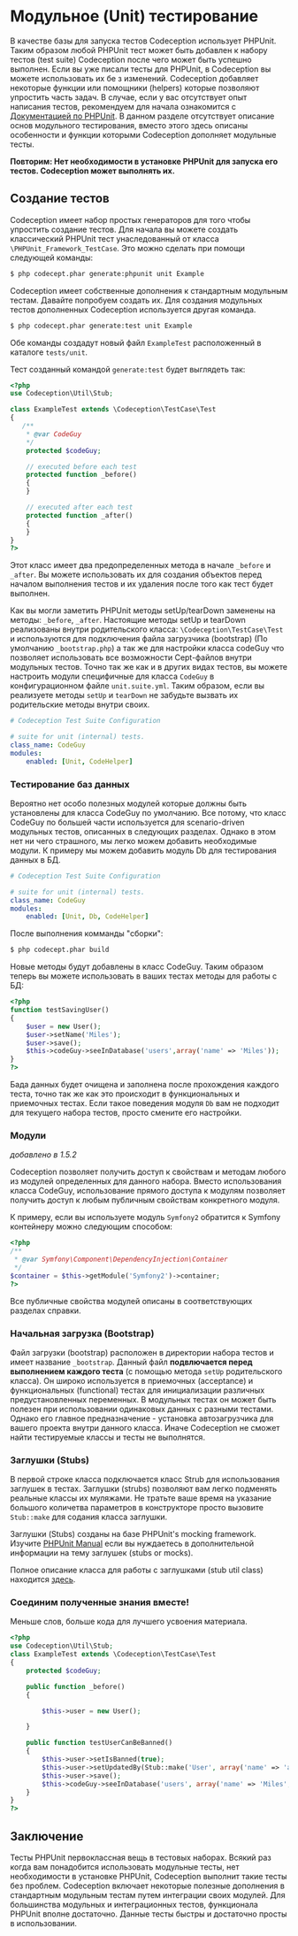 # Модульное (Unit) тестирование

В качестве базы для запуска тестов Codeception использует PHPUnit. Таким образом любой PHPUnit тест может быть добавлен к набору тестов (test suite) Codeception после чего может быть успешно выполнен.
Если вы уже писали тесты для PHPUnit, в Codeception вы можете использовать их бе з изменений. Codeception добавляет некоторые функции или помощники (helpers) которые позволяют упростить часть задач.
В случае, если у вас отсутствует опыт написания тестов, рекомендуем для начала ознакомится с [Документацией по PHPUnit](http://www.phpunit.de/manual/3.7/en/index.html).
В данном разделе отсутствует описание основ модульного тестирования, вместо этого здесь описаны особенности и функции которыми Codeception дополняет модульные тесты.

__Повторим: Нет необходимости в установке PHPUnit для запуска его тестов. Codeception может выполнять их.__

## Создание тестов

Codeception имеет набор простых генераторов для того чтобы упростить создание тестов.
Для начала вы можете создать классический PHPUnit тест унаследованный от класса `\PHPUnit_Framework_TestCase`.
Это можно сделать при помощи следующей команды:

```bash
$ php codecept.phar generate:phpunit unit Example
```

Codeception имеет собственные дополнения к стандартным модульным тестам. Давайте попробуем создать их.
Для создания модульных тестов дополненных Codeception используется другая команда.

```bash
$ php codecept.phar generate:test unit Example
```

Обе команды создадут новый файл `ExampleTest` расположенный в каталоге `tests/unit`.

Тест созданный командой `generate:test` будет выглядеть так:

```php
<?php
use Codeception\Util\Stub;

class ExampleTest extends \Codeception\TestCase\Test
{
   /**
    * @var CodeGuy
    */
    protected $codeGuy;

    // executed before each test
    protected function _before()
    {
    }

    // executed after each test
    protected function _after()
    {
    }
}
?>
```
Этот класс имеет два предопределенных метода в начале `_before` и `_after`. Вы можете использовать их для создания объектов перед началом выполнения тестов и их удаления после того как тест будет выполнен.

Как вы могли заметить PHPUnit методы setUp/tearDown заменены на методы: `_before`, `_after`.
Настоящие методы setUp и tearDown реализованы внутри родительского класса: `\Codeception\TestCase\Test` и используются для подключения файла загрузчика (bootstrap) (По умолчанию `_bootstrap.php`) а так же для настройки класса codeGuy что позволяет использовать все возможности Cept-файлов внутри модульных тестов. Точно так же как и в других видах тестов, вы можете настроить модули специфичные для класса `CodeGuy` в конфигурационном файле `unit.suite.yml`.
Таким образом, если вы реализуете методы `setUp` и `tearDown` не забудьте вызвать их родительские методы внутри своих.


```yaml
# Codeception Test Suite Configuration

# suite for unit (internal) tests.
class_name: CodeGuy
modules:
    enabled: [Unit, CodeHelper]
```

### Тестирование баз данных

Вероятно нет особо полезных модулей которые должны быть установлены для класса CodeGuy по умолчанию. Все потому, что класс CodeGuy по большей части используется для scenario-driven модульных тестов, описанных в следующих разделах. Однако в этом нет ни чего страшного, мы легко можем добавить необходимые модули. К примеру мы можем добавить модуль Db для тестирования данных в БД.

```yaml
# Codeception Test Suite Configuration

# suite for unit (internal) tests.
class_name: CodeGuy
modules:
    enabled: [Unit, Db, CodeHelper]
```

После выполнения комманды "сборки":

```bash
$ php codecept.phar build
```

Новые методы будут добавлены в класс CodeGuy. Таким образом теперь вы можете использовать в ваших тестах методы для работы с БД:

```php
<?php
function testSavingUser()
{
	$user = new User();
	$user->setName('Miles');
	$user->save();
	$this->codeGuy->seeInDatabase('users',array('name' => 'Miles'));
}
?>
```

Бада данных будет очищена и заполнена после прохождения каждого теста, точно так же как это происходит в функциональных и приемочных тестах.
Если такое поведения модуля `Db` вам не подходит для текущего набора тестов, просто смените его настройки.

### Модули

*добавлено в 1.5.2*

Codeception позволяет получить доступ к свойствам и методам любого из модулей определенных для данного набора. Вместо использования класса CodeGuy, использование прямого доступа к модулям позволяет получить доступ к любым публичным свойствам конкретного модуля.

К примеру, если вы используете модуль `Symfony2` обратится к Symfony контейнеру можно следующим способом:

```php
<?php
/**
 * @var Symfony\Component\DependencyInjection\Container
 */
$container = $this->getModule('Symfony2')->container;
?>
```

Все публичные свойства модулей описаны в соответствующих разделах справки.

### Начальная загрузка (Bootstrap)

Файл загрузки (bootstrap) расположен в директории набора тестов и имеет название `_bootstrap`. Данный файл **подвлючается перед выполнением каждого теста** (с помощью метода `setUp` родительского класса). Он широко используется в приемочных (acceptance) и функциональных (functional) тестах для инициализации различных предустановленных переменных. В модульных тестах он может быть полезен при использовании одинаковых данных с разными тестами. Однако его главное предназначение - установка автозагрузчика для вашего проекта внутри данного класса. Иначе Codeception не сможет найти тестируемые классы и тесты не выполнятся.

### Заглушки (Stubs)

В первой строке класса подключается класс Strub для использования заглушек в тестах. Заглушки (strubs) позволяют вам легко подменять реальные классы их муляжами.
Не тратьте ваше время на указание большого количетва параметров в конструкторе просто вызовите `Stub::make` для содания класса заглушки.

Заглушки (Stubs) созданы на базе PHPUnit's mocking framework. Изучите [PHPUnit Manual](http://www.phpunit.de/manual/3.6/en/test-doubles.html) если вы нуждаетесь в дополнительной информации на тему заглушек (stubs or mocks).

Полное описание класса для работы с заглушками (stub util class) находится [здесь](/docs/reference/stubs).

### Соединим полученные знания вместе!

Меньше слов, больше кода для лучшего усвоения материала.

```php
<?php
use Codeception\Util\Stub;
class ExampleTest extends \Codeception\TestCase\Test
{
    protected $codeGuy;

    public function _before()
    {

        $this->user = new User();

    }

    public function testUserCanBeBanned()
    {
    	$this->user->setIsBanned(true);
    	$this->user->setUpdatedBy(Stub::make('User', array('name' => 'admin')));
    	$this->user->save();
    	$this->codeGuy->seeInDatabase('users', array('name' => 'Miles', 'is_banned' => true));
    }
}
?>
```

## Заключение

Тесты PHPUnit первоклассная вещь в тестовых наборах. Всякий раз когда вам понадобится использовать модульные тесты, нет необходимости в установке PHPUnit, Codeception выполнит такие тесты без проблем. Codeception включает некоторые полезные дополнения в стандартным модульным тестам путем интеграции своих модулей. Для большинства модульных и интеграционных тестов, функционала PHPUnit вполне достаточно. Данные тесты быстры и достаточно просты в использовании.